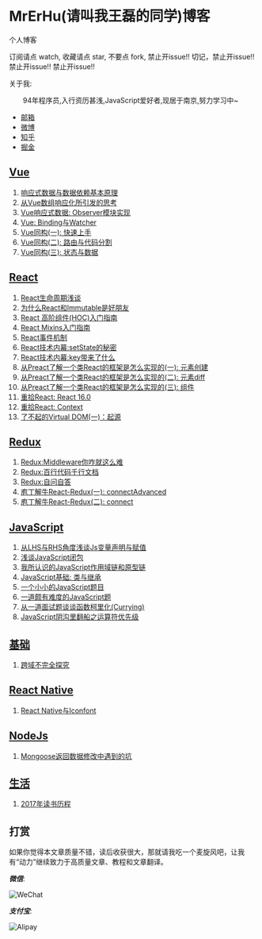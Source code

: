 # MrErHu(请叫我王磊的同学)博客

个人博客

订阅请点 watch, 收藏请点 star, 不要点 fork, 禁止开issue!! 切记，禁止开issue!! 禁止开issue!! 禁止开issue!!

关于我:

　　94年程序员,入行资历甚浅,JavaScript爱好者,现居于南京,努力学习中~

- [邮箱](mailto:wanglei_cs@163.com)
- [微博](http://weibo.com/wanglei0934)
- [知乎](https://www.zhihu.com/people/mrerhu/activities)
- [掘金](https://juejin.im/user/576e377bd342d30057c2e265)

## [Vue](https://github.com/MrErHu/blog/labels/Vue)

1. [响应式数据与数据依赖基本原理](https://github.com/MrErHu/blog/issues/28)
2. [从Vue数组响应化所引发的思考](https://github.com/MrErHu/blog/issues/29)
3. [Vue响应式数据: Observer模块实现](https://github.com/MrErHu/blog/issues/30)
4. [Vue: Binding与Watcher](https://github.com/MrErHu/blog/issues/32)
5. [Vue同构(一): 快速上手](https://github.com/MrErHu/blog/issues/33)
6. [Vue同构(二): 路由与代码分割](https://github.com/MrErHu/blog/issues/34)
7. [Vue同构(三): 状态与数据](https://github.com/MrErHu/blog/issues/35)

## [React](https://github.com/MrErHu/MrErHu/issues?q=is%3Aopen+is%3Aissue+label%3AReact)

1. [React生命周期浅谈](https://github.com/MrErHu/MrErHu/issues/2)
2. [为什么React和Immutable是好朋友](https://github.com/MrErHu/MrErHu/issues/3)
3. [React 高阶组件(HOC)入门指南](https://github.com/MrErHu/MrErHu/issues/4)
4. [React Mixins入门指南](https://github.com/MrErHu/MrErHu/issues/5)
5. [React事件机制](https://github.com/MrErHu/MrErHu/issues/6)
6. [React技术内幕:setState的秘密](https://github.com/MrErHu/MrErHu/issues/20)
7. [React技术内幕:key带来了什么](https://github.com/MrErHu/MrErHu/issues/21)
8. [从Preact了解一个类React的框架是怎么实现的(一): 元素创建](https://github.com/MrErHu/MrErHu/issues/22)
9. [从Preact了解一个类React的框架是怎么实现的(二): 元素diff](https://github.com/MrErHu/MrErHu/issues/23)
9. [从Preact了解一个类React的框架是怎么实现的(三): 组件](https://github.com/MrErHu/MrErHu/issues/24)
10. [重拾React: React 16.0](https://github.com/MrErHu/blog/issues/38)
11. [重拾React: Context](https://github.com/MrErHu/blog/issues/39)
12. [了不起的Virtual DOM(一)：起源](https://github.com/MrErHu/blog/issues/26)

## [Redux](https://github.com/MrErHu/MrErHu/issues?q=is%3Aopen+is%3Aissue+label%3ARedux)

1. [Redux:Middleware你咋就这么难](https://github.com/MrErHu/MrErHu/issues/7)
2. [Redux:百行代码千行文档](https://github.com/MrErHu/MrErHu/issues/1)
3. [Redux:自问自答](https://github.com/MrErHu/MrErHu/issues/18)
4. [庖丁解牛React-Redux(一): connectAdvanced](https://github.com/MrErHu/blog/issues/17)
5. [庖丁解牛React-Redux(二): connect](https://github.com/MrErHu/blog/issues/19)

## [JavaScript](https://github.com/MrErHu/MrErHu/issues?q=is%3Aopen+is%3Aissue+label%3AJavaScript)

1. [从LHS与RHS角度浅谈Js变量声明与赋值](https://github.com/MrErHu/MrErHu/issues/12)
2. [浅谈JavaScript闭包](https://github.com/MrErHu/MrErHu/issues/11)
3. [我所认识的JavaScript作用域链和原型链](https://github.com/MrErHu/blog/issues/16)
4. [JavaScript基础: 类与继承](https://github.com/MrErHu/blog/issues/27)
5. [一个小小的JavaScript题目](https://github.com/MrErHu/MrErHu/issues/10)
6. [一道颇有难度的JavaScript题](https://github.com/MrErHu/MrErHu/issues/9)
7. [从一道面试题谈谈函数柯里化(Currying)](https://github.com/MrErHu/MrErHu/issues/8)
8. [JavaScript阴沟里翻船之运算符优先级](https://github.com/MrErHu/MrErHu/issues/36)

## [基础](https://github.com/MrErHu/blog/labels/base)

1. [跨域不完全探究](https://github.com/MrErHu/blog/issues/37)

## [React Native](https://github.com/MrErHu/blog/labels/React%20Native)

1. [React Native与Iconfont](https://github.com/MrErHu/blog/issues/15)

## [NodeJs](https://github.com/MrErHu/MrErHu/issues?q=is%3Aissue+is%3Aopen+label%3ANodeJs)

1. [Mongoose返回数据修改中遇到的坑](https://github.com/MrErHu/MrErHu/issues/13)

## [生活](https://github.com/MrErHu/MrErHu/issues?q=is%3Aopen+is%3Aissue+label%3A%E7%94%9F%E6%B4%BB)

1. [2017年读书历程](https://github.com/MrErHu/MrErHu/issues/14)


## 打赏

  如果你觉得本文章质量不错，读后收获很大，那就请我吃一个麦旋风吧，让我有“动力”继续致力于高质量文章、教程和文章翻译。

  ***微信***:

  ![WeChat](http://omaqpbodr.bkt.clouddn.com/Wechat.jpeg?imageView2/3/w/200/h/200/q/75|imageslim)

  ***支付宝***:

  ![Alipay](http://omaqpbodr.bkt.clouddn.com/Alipay.jpeg?imageView2/3/w/200/h/200/q/75|imageslim)
